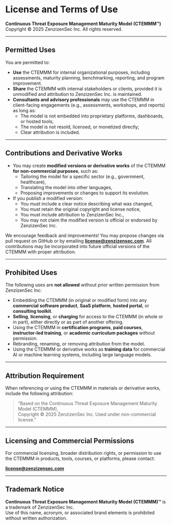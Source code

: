 # License and Terms of Use

**Continuous Threat Exposure Management Maturity Model (CTEMMM™)**  
Copyright © 2025 ZenzizenSec Inc. All rights reserved.

---

## Permitted Uses

You are permitted to:

- **Use** the CTEMMM for internal organizational purposes, including assessments, maturity planning, benchmarking, reporting, and program improvement.
- **Share** the CTEMMM with internal stakeholders or clients, provided it is unmodified and attribution to ZenzizenSec Inc. is maintained.
- **Consultants and advisory professionals** may use the CTEMMM in client-facing engagements (e.g., assessments, workshops, and reports) as long as:
  - The model is not embedded into proprietary platforms, dashboards, or hosted tools;
  - The model is not resold, licensed, or monetized directly;
  - Clear attribution is included.

---

##  Contributions and Derivative Works

- You may create **modified versions or derivative works** of the CTEMMM **for non-commercial purposes**, such as:
  - Tailoring the model for a specific sector (e.g., government, healthcare),
  - Translating the model into other languages,
  - Proposing improvements or changes to support its evolution.
- If you publish a modified version:
  - You must include a clear notice describing what was changed,
  - You must retain the original copyright and license notice,
  - You must include attribution to ZenzizenSec Inc.,
  - You may not claim the modified version is official or endorsed by ZenzizenSec Inc.

We encourage feedback and improvements! You may propose changes via pull request on GitHub or by emailing **license@zenzizensec.com**. All contributions may be incorporated into future official versions of the CTEMMM with proper attribution.

---

## Prohibited Uses

The following uses are **not allowed** without prior written permission from ZenzizenSec Inc:

- Embedding the CTEMMM (in original or modified form) into any **commercial software product**, **SaaS platform**, **hosted portal**, or **consulting toolkit**.
- **Selling**, **licensing**, or **charging** for access to the CTEMMM (in whole or in part), either directly or as part of another offering.
- Using the CTEMMM in **certification programs**, **paid courses**, **instructor-led training**, or **academic curriculum packages** without permission.
- Rebranding, renaming, or removing attribution from the model.
- Using the CTEMMM or derivative works as **training data** for commercial AI or machine learning systems, including large language models.

---

## Attribution Requirement

When referencing or using the CTEMMM in materials or derivative works, include the following attribution:

> “Based on the Continuous Threat Exposure Management Maturity Model (CTEMMM),  
> Copyright © 2025 ZenzizenSec Inc. Used under non-commercial license.”

---

## Licensing and Commercial Permissions

For commercial licensing, broader distribution rights, or permission to use the CTEMMM in products, tools, courses, or platforms, please contact:

 **license@zenzizensec.com**

---

## Trademark Notice

**Continuous Threat Exposure Management Maturity Model (CTEMMM)™** is a trademark of ZenzizenSec Inc.  
Use of this name, acronym, or associated brand elements is prohibited without written authorization.
